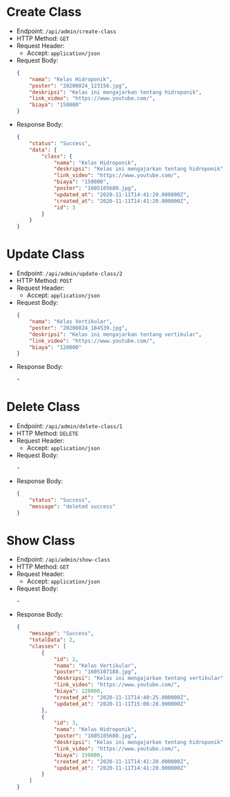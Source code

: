 # Create Class

* Endpoint: `/api/admin/create-class`
* HTTP Method: `GET`
* Request Header:
    * Accept: `application/json`
* Request Body:
    ```JSON
    {
        "nama": "Kelas Hidroponik",
        "poster": "20200824_123156.jpg",
        "deskripsi": "Kelas ini mengajarkan tentang hidroponik",
        "link_video": "https://www.youtube.com/",
        "biaya": "150000"
    }
    ```
* Response Body:
    ```JSON
    {
        "status": "Success",
        "data": {
            "class": {
                "nama": "Kelas Hidroponik",
                "deskripsi": "Kelas ini mengajarkan tentang hidroponik",
                "link_video": "https://www.youtube.com/",
                "biaya": "150000",
                "poster": "1605105680.jpg",
                "updated_at": "2020-11-11T14:41:20.000000Z",
                "created_at": "2020-11-11T14:41:20.000000Z",
                "id": 3
            }
        }
    }
    ```

# Update Class

* Endpoint: `/api/admin/update-class/2`
* HTTP Method: `POST`
* Request Header:
    * Accept: `application/json`
* Request Body:
    ```JSON
    {
        "nama": "Kelas Vertikular",
        "poster": "20200824_184539.jpg",
        "deskripsi": "Kelas ini mengajarkan tentang vertikular",
        "link_video": "https://www.youtube.com/",
        "biaya": "120000"
    }
    ```
* Response Body:
    ```JSON
    -
    ```

# Delete Class

* Endpoint: `/api/admin/delete-class/1`
* HTTP Method: `DELETE`
* Request Header:
    * Accept: `application/json`
* Request Body:
    ```JSON
    -
    ```
* Response Body:
    ```JSON
    {
        "status": "Success",
        "message": "deleted success"
    }
    ```

# Show Class

* Endpoint: `/api/admin/show-class`
* HTTP Method: `GET`
* Request Header:
    * Accept: `application/json`
* Request Body:
    ```JSON
    -
    ```
* Response Body:
    ```JSON
    {
        "message": "Success",
        "totalData": 2,
        "classes": [
            {
                "id": 2,
                "nama": "Kelas Vertikular",
                "poster": "1605107188.jpg",
                "deskripsi": "Kelas ini mengajarkan tentang vertikular",
                "link_video": "https://www.youtube.com/",
                "biaya": 120000,
                "created_at": "2020-11-11T14:40:25.000000Z",
                "updated_at": "2020-11-11T15:06:28.000000Z"
            },
            {
                "id": 3,
                "nama": "Kelas Hidroponik",
                "poster": "1605105680.jpg",
                "deskripsi": "Kelas ini mengajarkan tentang hidroponik",
                "link_video": "https://www.youtube.com/",
                "biaya": 150000,
                "created_at": "2020-11-11T14:41:20.000000Z",
                "updated_at": "2020-11-11T14:41:20.000000Z"
            }
        ]
    }
    ```